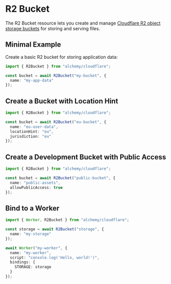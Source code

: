 # R2 Bucket

The R2 Bucket resource lets you create and manage [Cloudflare R2 object storage buckets](https://developers.cloudflare.com/r2/buckets/) for storing and serving files.

## Minimal Example

Create a basic R2 bucket for storing application data:

```ts
import { R2Bucket } from "alchemy/cloudflare";

const bucket = await R2Bucket("my-bucket", {
  name: "my-app-data"
});
```

## Create a Bucket with Location Hint

```ts
import { R2Bucket } from "alchemy/cloudflare";

const bucket = await R2Bucket("eu-bucket", {
  name: "eu-user-data",
  locationHint: "eu",
  jurisdiction: "eu"
});
```

## Create a Development Bucket with Public Access

```ts
import { R2Bucket } from "alchemy/cloudflare";

const bucket = await R2Bucket("public-bucket", {
  name: "public-assets",
  allowPublicAccess: true
});
```

## Bind to a Worker

```ts
import { Worker, R2Bucket } from "alchemy/cloudflare";

const storage = await R2Bucket("storage", {
  name: "my-storage"
});

await Worker("my-worker", {
  name: "my-worker",
  script: "console.log('Hello, world!')",
  bindings: {
    STORAGE: storage
  }
});
```